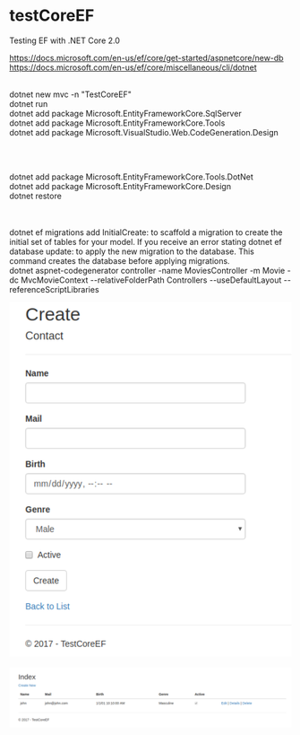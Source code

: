 # testCoreEF
Testing EF with .NET Core 2.0

https://docs.microsoft.com/en-us/ef/core/get-started/aspnetcore/new-db <br>
https://docs.microsoft.com/en-us/ef/core/miscellaneous/cli/dotnet

<br/>
dotnet new mvc -n "TestCoreEF"<br/>
dotnet run<br/>
dotnet add package Microsoft.EntityFrameworkCore.SqlServer<br/>
dotnet add package Microsoft.EntityFrameworkCore.Tools<br/>
dotnet add package Microsoft.VisualStudio.Web.CodeGeneration.Design<br/>

<br/><br/>

dotnet add package Microsoft.EntityFrameworkCore.Tools.DotNet<br/>
dotnet add package Microsoft.EntityFrameworkCore.Design<br/>
dotnet restore<br/>
<br/>


 <ItemGroup>
   <DotNetCliToolReference Include="Microsoft.VisualStudio.Web.CodeGeneration.Tools" Version="2.0.0" />
   <DotNetCliToolReference Include="Microsoft.EntityFrameworkCore.Tools.DotNet" Version="2.0.0" />
 </ItemGroup>
 
<br/> 
dotnet ef migrations add InitialCreate: to scaffold a migration to create the initial set of tables for your model. If you receive an error stating 
dotnet ef database update: to apply the new migration to the database. This command creates the database before applying migrations.
<br/>
dotnet aspnet-codegenerator controller -name MoviesController -m Movie -dc MvcMovieContext --relativeFolderPath Controllers --useDefaultLayout --referenceScriptLibraries 

<p align="center">
  <img src="https://github.com/fabioono25/testCoreEF/blob/master/create.png" width="800"/>
  <br/><br/>
  <img src="https://github.com/fabioono25/testCoreEF/blob/master/createComplete.png" width="800"/>
</p>
